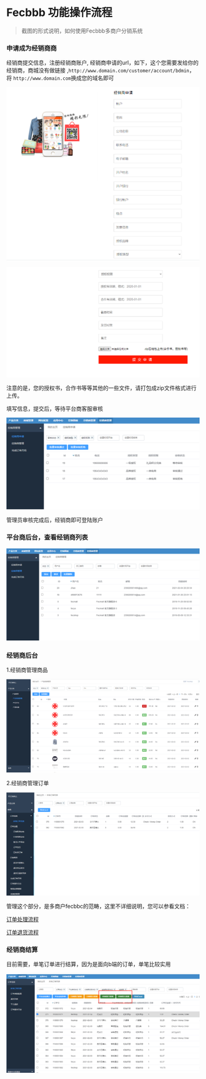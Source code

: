 Fecbbb 功能操作流程
==========

> 截图的形式说明，如何使用Fecbbb多商户分销系统


### 申请成为经销商商


经销商提交信息，注册经销商账户, 经销商申请的url，如下，这个您需要发给你的经销商，商城没有做链接
,`http://www.domain.com/customer/account/bdmin`， 将 `http://www.domain.com`换成您的域名即可


![](images/fecbbb4.png)

![](images/fecbbb5.png)

注意的是，您的授权书，合作书等等其他的一些文件，请打包成zip文件格式进行上传。

填写信息，提交后，等待平台商客服审核



![](images/fecbbb6.png)

管理员审核完成后，经销商即可登陆账户


### 平台商后台，查看经销商列表


![](images/fecbbb41.png)



### 经销商后台

1.经销商管理商品

![](images/fecbbb42.png)

2.经销商管理订单


![](images/fecbbb43.png)

管理这个部分，是多商户fecbbc的范畴，这里不详细说明，您可以参看文档：

[订单处理流程](http://www.fecmall.com/doc/fecmall-guide/instructions/cn-1.0/guide-fecmall-order-process.html)

[订单退货流程](http://www.fecmall.com/doc/fecmall-guide/instructions/cn-1.0/guide-fecmall-order-aftersale-request.html)



### 经销商结算

目前需要，单笔订单进行结算，因为是面向b端的订单，单笔比较实用


![](images/fecbbb61.png)

























